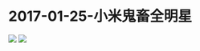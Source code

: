 # 2017-01-25-小米鬼畜全明星
![](https://bilicover2017.github.io/Android/2017-01-25.jpg)
![](https://bilicover2017.github.io/PC/2017-01-25.jpg)